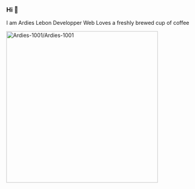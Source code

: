 ### Hi 👋
I am Ardies Lebon
Developper Web
Loves a freshly brewed cup of coffee

<!--
**Ardies-1001/Ardies-1001** is a ✨ _special_ ✨ repository because its `README.md` (this file) appears on your GitHub profile.

Here are some ideas to get you started:

- 🔭 I’m currently working on ...
- 🌱 I’m currently learning ...
- 👯 I’m looking to collaborate on ...
- 🤔 I’m looking for help with ...
- 💬 Ask me about ...
- 📫 How to reach me: ...
- 😄 Pronouns: ...
- ⚡ Fun fact: ...
-->

<a href="Ardies-1001/Ardies-1001"><img src="https://api.daily.dev/devcards/v2/322wH5pn5X3l52HwrNZPR.png?type=default&r=m8i" width="400" alt="Ardies-1001/Ardies-1001"/></a>
